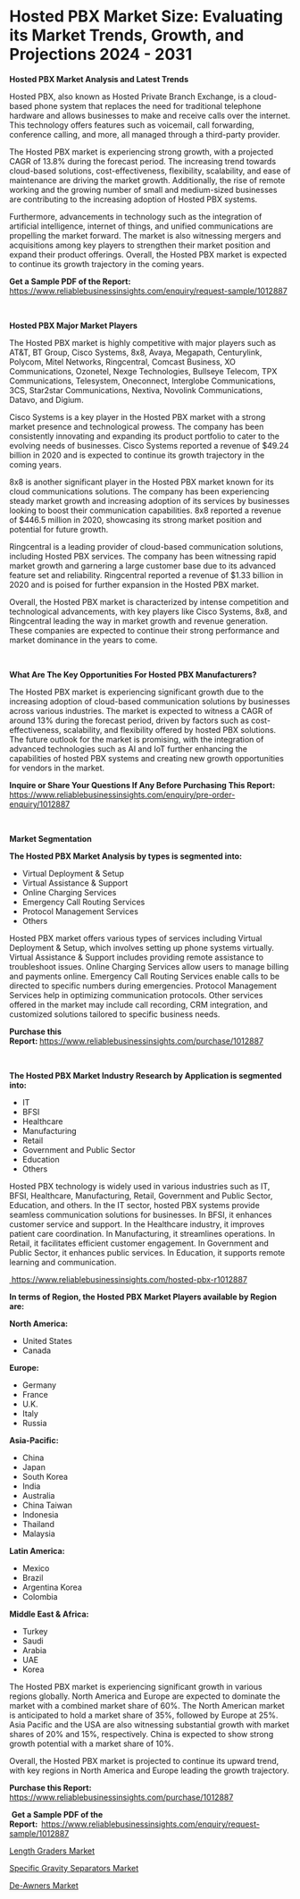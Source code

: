<p><h1>Hosted PBX Market Size: Evaluating its Market Trends, Growth, and Projections 2024 - 2031</h1></p><p><strong>Hosted PBX Market Analysis and Latest Trends</strong></p>
<p><p>Hosted PBX, also known as Hosted Private Branch Exchange, is a cloud-based phone system that replaces the need for traditional telephone hardware and allows businesses to make and receive calls over the internet. This technology offers features such as voicemail, call forwarding, conference calling, and more, all managed through a third-party provider.</p><p>The Hosted PBX market is experiencing strong growth, with a projected CAGR of 13.8% during the forecast period. The increasing trend towards cloud-based solutions, cost-effectiveness, flexibility, scalability, and ease of maintenance are driving the market growth. Additionally, the rise of remote working and the growing number of small and medium-sized businesses are contributing to the increasing adoption of Hosted PBX systems.</p><p>Furthermore, advancements in technology such as the integration of artificial intelligence, internet of things, and unified communications are propelling the market forward. The market is also witnessing mergers and acquisitions among key players to strengthen their market position and expand their product offerings. Overall, the Hosted PBX market is expected to continue its growth trajectory in the coming years.</p></p>
<p><strong>Get a Sample PDF of the Report:&nbsp;</strong> <a href="https://www.reliablebusinessinsights.com/enquiry/request-sample/1012887">https://www.reliablebusinessinsights.com/enquiry/request-sample/1012887</a></p>
<p>&nbsp;</p>
<p><strong>Hosted PBX Major Market Players</strong></p>
<p><p>The Hosted PBX market is highly competitive with major players such as AT&T, BT Group, Cisco Systems, 8x8, Avaya, Megapath, Centurylink, Polycom, Mitel Networks, Ringcentral, Comcast Business, XO Communications, Ozonetel, Nexge Technologies, Bullseye Telecom, TPX Communications, Telesystem, Oneconnect, Interglobe Communications, 3CS, Star2star Communications, Nextiva, Novolink Communications, Datavo, and Digium.</p><p>Cisco Systems is a key player in the Hosted PBX market with a strong market presence and technological prowess. The company has been consistently innovating and expanding its product portfolio to cater to the evolving needs of businesses. Cisco Systems reported a revenue of $49.24 billion in 2020 and is expected to continue its growth trajectory in the coming years.</p><p>8x8 is another significant player in the Hosted PBX market known for its cloud communications solutions. The company has been experiencing steady market growth and increasing adoption of its services by businesses looking to boost their communication capabilities. 8x8 reported a revenue of $446.5 million in 2020, showcasing its strong market position and potential for future growth.</p><p>Ringcentral is a leading provider of cloud-based communication solutions, including Hosted PBX services. The company has been witnessing rapid market growth and garnering a large customer base due to its advanced feature set and reliability. Ringcentral reported a revenue of $1.33 billion in 2020 and is poised for further expansion in the Hosted PBX market.</p><p>Overall, the Hosted PBX market is characterized by intense competition and technological advancements, with key players like Cisco Systems, 8x8, and Ringcentral leading the way in market growth and revenue generation. These companies are expected to continue their strong performance and market dominance in the years to come.</p></p>
<p>&nbsp;</p>
<p><strong>What Are The Key Opportunities For Hosted PBX Manufacturers?</strong></p>
<p><p>The Hosted PBX market is experiencing significant growth due to the increasing adoption of cloud-based communication solutions by businesses across various industries. The market is expected to witness a CAGR of around 13% during the forecast period, driven by factors such as cost-effectiveness, scalability, and flexibility offered by hosted PBX solutions. The future outlook for the market is promising, with the integration of advanced technologies such as AI and IoT further enhancing the capabilities of hosted PBX systems and creating new growth opportunities for vendors in the market.</p></p>
<p><strong>Inquire or Share Your Questions If Any Before Purchasing This Report:</strong> <a href="https://www.reliablebusinessinsights.com/enquiry/pre-order-enquiry/1012887">https://www.reliablebusinessinsights.com/enquiry/pre-order-enquiry/1012887</a></p>
<p>&nbsp;</p>
<p><strong>Market Segmentation</strong></p>
<p><strong>The Hosted PBX Market Analysis by types is segmented into:</strong></p>
<p><ul><li>Virtual Deployment & Setup</li><li>Virtual Assistance & Support</li><li>Online Charging Services</li><li>Emergency Call Routing Services</li><li>Protocol Management Services</li><li>Others</li></ul></p>
<p><p>Hosted PBX market offers various types of services including Virtual Deployment & Setup, which involves setting up phone systems virtually. Virtual Assistance & Support includes providing remote assistance to troubleshoot issues. Online Charging Services allow users to manage billing and payments online. Emergency Call Routing Services enable calls to be directed to specific numbers during emergencies. Protocol Management Services help in optimizing communication protocols. Other services offered in the market may include call recording, CRM integration, and customized solutions tailored to specific business needs.</p></p>
<p><strong>Purchase this Report:&nbsp;</strong><a href="https://www.reliablebusinessinsights.com/purchase/1012887">https://www.reliablebusinessinsights.com/purchase/1012887</a></p>
<p>&nbsp;</p>
<p><strong>The Hosted PBX Market Industry Research by Application is segmented into:</strong></p>
<p><ul><li>IT</li><li>BFSI</li><li>Healthcare</li><li>Manufacturing</li><li>Retail</li><li>Government and Public Sector</li><li>Education</li><li>Others</li></ul></p>
<p><p>Hosted PBX technology is widely used in various industries such as IT, BFSI, Healthcare, Manufacturing, Retail, Government and Public Sector, Education, and others. In the IT sector, hosted PBX systems provide seamless communication solutions for businesses. In BFSI, it enhances customer service and support. In the Healthcare industry, it improves patient care coordination. In Manufacturing, it streamlines operations. In Retail, it facilitates efficient customer engagement. In Government and Public Sector, it enhances public services. In Education, it supports remote learning and communication.</p></p>
<p><a href="https://www.reliablebusinessinsights.com/hosted-pbx-r1012887">&nbsp;https://www.reliablebusinessinsights.com/hosted-pbx-r1012887</a></p>
<p><strong>In terms of Region, the Hosted PBX Market Players available by Region are:</strong></p>
<p>
    <p> <strong> North America: </strong>
        <ul>
            <li>United States</li>
            <li>Canada</li>
        </ul>
        </p> 
    <p> <strong> Europe: </strong>
        <ul>
            <li>Germany</li>
            <li>France</li>
            <li>U.K.</li>
            <li>Italy</li>
            <li>Russia</li>
        </ul>
        </p> 
    <p> <strong> Asia-Pacific: </strong>
        <ul>
            <li>China</li>
            <li>Japan</li>
            <li>South Korea</li>
            <li>India</li>
            <li>Australia</li>
            <li>China Taiwan</li>
            <li>Indonesia</li>
            <li>Thailand</li>
            <li>Malaysia</li>
        </ul>
        </p> 
    <p> <strong> Latin America: </strong>
        <ul>
            <li>Mexico</li>
            <li>Brazil</li>
            <li>Argentina Korea</li>
            <li>Colombia</li>
        </ul>
        </p> 
    <p> <strong> Middle East & Africa: </strong>
        <ul>
            <li>Turkey</li>
            <li>Saudi</li>
            <li>Arabia</li>
            <li>UAE</li>
            <li>Korea</li>
        </ul>
    </p>
    </p>
<p><p>The Hosted PBX market is experiencing significant growth in various regions globally. North America and Europe are expected to dominate the market with a combined market share of 60%. The North American market is anticipated to hold a market share of 35%, followed by Europe at 25%. Asia Pacific and the USA are also witnessing substantial growth with market shares of 20% and 15%, respectively. China is expected to show strong growth potential with a market share of 10%.</p><p>Overall, the Hosted PBX market is projected to continue its upward trend, with key regions in North America and Europe leading the growth trajectory.</p></p>
<p><strong>Purchase this Report: </strong><a href="https://www.reliablebusinessinsights.com/purchase/1012887">https://www.reliablebusinessinsights.com/purchase/1012887</a></p>
<p>&nbsp;<strong>Get a Sample PDF of the Report:&nbsp;&nbsp;</strong><a href="https://www.reliablebusinessinsights.com/enquiry/request-sample/1012887">https://www.reliablebusinessinsights.com/enquiry/request-sample/1012887</a></p>
<p><strong></strong></p>
<p><p><a href="https://github.com/abdillahsp58/Market-Research-Report-List-1/blob/main/length-graders-market.md">Length Graders Market</a></p><p><a href="https://github.com/irjbaube82/Market-Research-Report-List-1/blob/main/specific-gravity-separators-market.md">Specific Gravity Separators Market</a></p><p><a href="https://github.com/isharif044/Market-Research-Report-List-1/blob/main/de-awners-market.md">De-Awners Market</a></p></p>